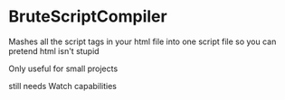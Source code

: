 # BruteScriptCompiler
Mashes all the script tags in your html file into one script file so you can pretend html isn't stupid

Only useful for small projects

still needs Watch capabilities
